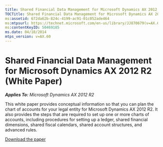 ```yaml
---
title: Shared Financial Data Management for Microsoft Dynamics AX 2012 R2 (White Paper)
TOCTitle: Shared Financial Data Management for Microsoft Dynamics AX 2012 R2
ms:assetid: 672da62b-824c-4199-ac91-01c052ade464
ms:mtpsurl: https://technet.microsoft.com/en-us/library/JJ870679(v=AX.60)
ms:contentKeyID: 50469185
ms.date: 04/18/2014
mtps_version: v=AX.60
---
```


# Shared Financial Data Management for Microsoft Dynamics AX 2012 R2 (White Paper) 


_**Applies To:** Microsoft Dynamics AX 2012 R2_

This white paper provides conceptual information so that you can plan the chart of accounts for your legal entity for Microsoft Dynamics AX 2012 R2. It also provides the steps that are required to set up one or more charts of accounts, including procedures for setting up a ledger, shared financial dimensions, shared fiscal calendars, shared account structures, and advanced rules.

[Download the paper](http://www.microsoft.com/en-us/download/details.aspx?id=35832)

  


